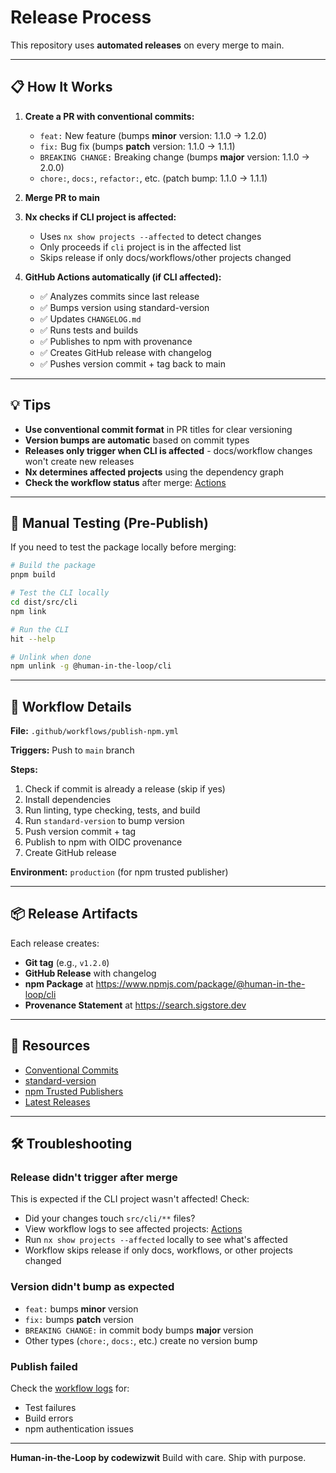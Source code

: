 # Release Process

This repository uses **automated releases** on every merge to main.

---

## 📋 How It Works

1. **Create a PR with conventional commits:**

   - `feat:` New feature (bumps **minor** version: 1.1.0 → 1.2.0)
   - `fix:` Bug fix (bumps **patch** version: 1.1.0 → 1.1.1)
   - `BREAKING CHANGE:` Breaking change (bumps **major** version: 1.1.0 → 2.0.0)
   - `chore:`, `docs:`, `refactor:`, etc. (patch bump: 1.1.0 → 1.1.1)

2. **Merge PR to main**

3. **Nx checks if CLI project is affected:**

   - Uses `nx show projects --affected` to detect changes
   - Only proceeds if `cli` project is in the affected list
   - Skips release if only docs/workflows/other projects changed

4. **GitHub Actions automatically (if CLI affected):**
   - ✅ Analyzes commits since last release
   - ✅ Bumps version using standard-version
   - ✅ Updates `CHANGELOG.md`
   - ✅ Runs tests and builds
   - ✅ Publishes to npm with provenance
   - ✅ Creates GitHub release with changelog
   - ✅ Pushes version commit + tag back to main

---

## 💡 Tips

- **Use conventional commit format** in PR titles for clear versioning
- **Version bumps are automatic** based on commit types
- **Releases only trigger when CLI is affected** - docs/workflow changes won't create new releases
- **Nx determines affected projects** using the dependency graph
- **Check the workflow status** after merge: [Actions](https://github.com/codewizwit/human-in-the-loop/actions/workflows/publish-npm.yml)

---

## 🔧 Manual Testing (Pre-Publish)

If you need to test the package locally before merging:

```bash
# Build the package
pnpm build

# Test the CLI locally
cd dist/src/cli
npm link

# Run the CLI
hit --help

# Unlink when done
npm unlink -g @human-in-the-loop/cli
```

---

## 🚀 Workflow Details

**File:** `.github/workflows/publish-npm.yml`

**Triggers:** Push to `main` branch

**Steps:**

1. Check if commit is already a release (skip if yes)
2. Install dependencies
3. Run linting, type checking, tests, and build
4. Run `standard-version` to bump version
5. Push version commit + tag
6. Publish to npm with OIDC provenance
7. Create GitHub release

**Environment:** `production` (for npm trusted publisher)

---

## 📦 Release Artifacts

Each release creates:

- **Git tag** (e.g., `v1.2.0`)
- **GitHub Release** with changelog
- **npm Package** at https://www.npmjs.com/package/@human-in-the-loop/cli
- **Provenance Statement** at https://search.sigstore.dev

---

## 🔗 Resources

- [Conventional Commits](https://www.conventionalcommits.org)
- [standard-version](https://github.com/conventional-changelog/standard-version)
- [npm Trusted Publishers](https://docs.npmjs.com/generating-provenance-statements)
- [Latest Releases](https://github.com/codewizwit/human-in-the-loop/releases)

---

## 🛠️ Troubleshooting

### Release didn't trigger after merge

This is expected if the CLI project wasn't affected! Check:

- Did your changes touch `src/cli/**` files?
- View workflow logs to see affected projects: [Actions](https://github.com/codewizwit/human-in-the-loop/actions)
- Run `nx show projects --affected` locally to see what's affected
- Workflow skips release if only docs, workflows, or other projects changed

### Version didn't bump as expected

- `feat:` bumps **minor** version
- `fix:` bumps **patch** version
- `BREAKING CHANGE:` in commit body bumps **major** version
- Other types (`chore:`, `docs:`, etc.) create no version bump

### Publish failed

Check the [workflow logs](https://github.com/codewizwit/human-in-the-loop/actions) for:

- Test failures
- Build errors
- npm authentication issues

---

**Human-in-the-Loop by codewizwit**
Build with care. Ship with purpose.
